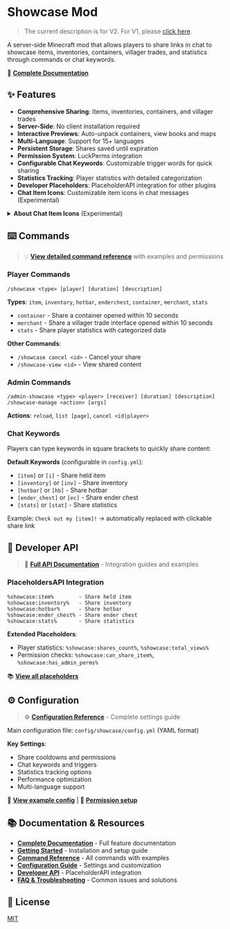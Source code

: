 # Showcase Mod

> The current description is for V2. For V1, please [click here](https://modrinth.com/mod/showcase/version/1.1.0+mc1.21.6).

A server-side Minecraft mod that allows players to share links in chat to showcase items, inventories, containers, villager trades, and statistics through commands or chat keywords.

📖 **[Complete Documentation](https://showcase-fabric.vercel.app)**

## ✨ Features

- **Comprehensive Sharing**: Items, inventories, containers, and villager trades
- **Server-Side**: No client installation required
- **Interactive Previews**: Auto-unpack containers, view books and maps
- **Multi-Language**: Support for 15+ languages
- **Persistent Storage**: Shares saved until expiration
- **Permission System**: LuckPerms integration
- **Configurable Chat Keywords**: Customizable trigger words for quick sharing
- **Statistics Tracking**: Player statistics with detailed categorization
- **Developer Placeholders**: PlaceholderAPI integration for other plugins
- **Chat Item Icons**: Customizable item icons in chat messages (Experimental)

<details>
<summary><strong>About Chat Item Icons</strong> (Experimental)</summary>

Displays item icons in chat messages for shared items.

**Why Resource Pack?** As a server-side mod, we use Minecraft's custom font system to render icons.

**Setup**:
1. Generate resource pack at [IconifyCraft](https://iconifycraft.vercel.app/)
2. Host the pack on a web server
3. Enable in `config/showcase/config.yml`: `itemIcons.enabled = true`
4. Add to `server.properties`:
   ```properties
   resource-pack=<your-hosted-pack-url>
   resource-pack-sha1=<pack-sha1-hash>
   require-resource-pack=true
   ```

**Config Options**:
```yaml
itemIcons:
  enabled: false                    # Enable/disable icons
  fontNamespace: "iconifycraft"     # Resource pack namespace
  includeInItemNames: true          # Show icons in item names
```

⚠Warning: Experimental feature. Current support for displaying blocks, including chests and ender chests, is incomplete.
</details>

## ⌨️ Commands

> 💡 **[View detailed command reference](https://showcase-fabric.vercel.app/docs/commands)** with examples and permissions

### Player Commands

```
/showcase <type> [player] [duration] [description]
```
**Types**: `item`, `inventory`, `hotbar`, `enderchest`, `container`, `merchant`, `stats`

- `container` - Share a container opened within 10 seconds
- `merchant` - Share a villager trade interface opened within 10 seconds
- `stats` - Share player statistics with categorized data

**Other Commands**:
- `/showcase cancel <id>` - Cancel your share
- `/showcase-view <id>` - View shared content

### Admin Commands
```
/admin-showcase <type> <player> [receiver] [duration] [description]
/showcase-manage <action> [args]
```

**Actions**: `reload`, `list [page]`, `cancel <id|player>`

### Chat Keywords

Players can type keywords in square brackets to quickly share content:

**Default Keywords** (configurable in `config.yml`):
- `[item]` or `[i]` - Share held item
- `[inventory]` or `[inv]` - Share inventory
- `[hotbar]` or `[hb]` - Share hotbar
- `[ender_chest]` or `[ec]` - Share ender chest
- `[stats]` or `[stat]` - Share statistics

Example: `Check out my [item]!` → automatically replaced with clickable share link

## 🔌 Developer API

> 🔗 **[Full API Documentation](https://showcase-fabric.vercel.app/docs/developers)** - Integration guides and examples

### PlaceholdersAPI Integration

```
%showcase:item%        - Share held item
%showcase:inventory%   - Share inventory
%showcase:hotbar%      - Share hotbar
%showcase:ender_chest% - Share ender chest
%showcase:stats%       - Share statistics
```

**Extended Placeholders**:

- Player statistics: `%showcase:shares_count%`, `%showcase:total_views%`
- Permission checks: `%showcase:can_share_item%`, `%showcase:has_admin_perms%`

📚 **[View all placeholders](https://showcase-fabric.vercel.app/docs/developers/placeholderapi)**

## ⚙️ Configuration

> ⚙️ **[Configuration Reference](https://showcase-fabric.vercel.app/docs/configuration)** - Complete settings guide

Main configuration file: `config/showcase/config.yml` (YAML format)

**Key Settings**:
- Share cooldowns and permissions
- Chat keywords and triggers
- Statistics tracking options
- Performance optimization
- Multi-language support

📖 **[View example config](https://showcase-fabric.vercel.app/docs/configuration/config-file)** | 🔐 **[Permission setup](https://showcase-fabric.vercel.app/docs/configuration/permissions)**

## 📚 Documentation & Resources

- **[Complete Documentation](https://showcase-fabric.vercel.app)** - Full feature documentation
- **[Getting Started](https://showcase-fabric.vercel.app/docs/getting-started)** - Installation and setup guide
- **[Command Reference](https://showcase-fabric.vercel.app/docs/commands)** - All commands with examples
- **[Configuration Guide](https://showcase-fabric.vercel.app/docs/configuration)** - Settings and customization
- **[Developer API](https://showcase-fabric.vercel.app/docs/developers)** - PlaceholderAPI integration
- **[FAQ & Troubleshooting](https://showcase-fabric.vercel.app/docs/support/faq)** - Common issues and solutions

## 📝 License

[MIT](./LICENSE)
